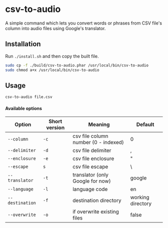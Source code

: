 # csv-to-audio

A simple command which lets you convert words or phrases from CSV file's column into audio files using Google's translator.

## Installation

Run `./install.sh` and then copy the built file.

```bash
sudo cp -f ./build/csv-to-audio.phar /usr/local/bin/csv-to-audio
sudo chmod a+x /usr/local/bin/csv-to-audio
``` 

## Usage

```bash
csv-to-audio file.csv
```
#### Available options

   Option      | Short version | Meaning                                | Default
-------------- | ------------- | -------------------------------------- | -------------------
`--column`     | `-c`          | csv file column number (0 - indexed)   | 0
`--delimiter`  | `-d`          | csv file delimiter                     | ,
`--enclosure`  | `-e`          | csv file enclosure                     | "
`--escape`     | `s`           | csv file escape                        | \
`--translator` | `-t`          | translator (only Google for now)       | google
`--language`   | `-l`          | language code                          | en
`--destination`| `-f`          | destination directory                  | working directory
`--overwrite`  | `-o`          | if overwrite existing files            | false